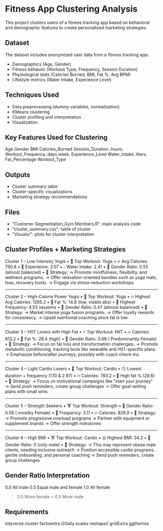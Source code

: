# Fitness App Clustering Analysis

This project clusters users of a fitness tracking app based on behavioral and demographic features to create personalized marketing strategies.



## Dataset
The dataset includes anonymized user data from a fitness tracking app:
- Demographics (Age, Gender)
- Fitness behavior (Workout Type, Frequency, Session Duration)
- Physiological stats (Calories Burned, BMI, Fat %, Avg BPM)
- Lifestyle metrics (Water Intake, Experience Level)


## Techniques Used
- Data preprocessing (dummy variables, normalization)
- KMeans clustering
- Cluster profiling and interpretation
- Visualization

## Key Features Used for Clustering
Age
Gender
BMI
Calories_Burned
Session_Duration..hours.
Workout_Frequency..days.week.
Experience_Level 
Water_Intake..liters.   
Fat_Percentage
Workout_Type


## Outputs
- Cluster summary table
- Cluster-specific visualizations
- Marketing strategy recommendations

## Files
- "Customer Segmentation_Gym Members.R": main analysis code
- "cluster_summary.csv": table of cluster
- "Visuals/": plots for cluster interpretation

## Cluster Profiles + Marketing Strategies

Cluster 1 – Low Intensity Yogis
•	🧘 Top Workout: Yoga
•	🔥 Avg Calories: 790.8
•	💪 Experience: 3.07 
•	💧 Water Intake: 2.41
•	🧍 Gender Ratio: 0.55 (almost balanced)
•	🧠 Strategy:
→ Promote mindfulness, flexibility, and wellness programs.
→ Offer relaxation-oriented bundles such as yoga mats, teas, recovery tools).
→ Engage via stress-reduction workshops.
________________________________________
Cluster 2 – High-Calorie Power Yogis
•	🧘 Top Workout: Yoga
•	🔥 Highest Avg Calories: 1265.2
•	🔁 Fat %: 14.8 (low, visible abs)
•	🔁 Highest Frequency: 4.53 sessions
•	🧍 Gender Ratio: 0.47 (almost balanced)
•	🧠 Strategy:
→ Market intense yoga fusion programs.
→ Offer loyalty rewards for consistency.
→ Upsell nutritional coaching since fat is low 
________________________________________
Cluster 3 – HIIT Lovers with High Fat 
•	⚡ Top Workout: HIIT
•	🔥 Calories: 813.2
•	🧠 Fat %: 28.4 (high)
•	🧍 Gender Ratio: 0.68 ( Predominantly Female)
•	🧠 Strategy:
→ Focus on fat loss and transformation challenges.
→ Promote metabolic conditioning, tracking tools like wearable and HIIT-specific plans.
→ Emphasize before/after journeys, possibly with coach check-ins.
________________________________________
Cluster 4 – Light Cardio Lovers
•	🏃 Top Workout: Cardio
•	🕓 Lowest duration + frequency (1.10 & 2.97)
•	🔥 Calories: 783.2 
•	🧠 High fat % (28.6)
•	🧠 Strategy:
→ Focus on motivational campaigns like "start your journey"
→ Send push reminders, create group challenges
→ Offer goal-setting plans with small wins
________________________________________
Cluster 5 – Strength Seekers
•	🏋️ Top Workout: Strength
•	🧍 Gender Ratio: 0.58 ( mostlky Female)
•	💪 Frequency: 3.11
•	🔥 Calories: 826.9
•	🧠 Strategy:
→ Promote progressive overload programs
→ Partner with equipment or supplement brands
→ Offer strength milestones
________________________________________
Cluster 6 – High BMI
•	🏋️ Top Workout: Cardio
•	⚖️ Highest BMI: 34.2
•	🧍 Gender Ratio: 0 (only male)
•	🧠 Strategy:
→ This may represent obese male clients, needing inclusive outreach
→ Position accessible cardio programs, gentle onboarding, and personal coaching
→ Send push reminders, create group challenges


## Gender Ratio	Interpretation
0.0	All male
0.5	Equal male and female
1.0	All female
> 0.5	More female
< 0.5	More male


## Requirements

tidyverse
cluster
factoextra
GGally
scales
reshape2
gridExtra
ggthemes


